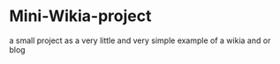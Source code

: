 # Mini-Wikia-project
a small project as a very little and very simple example of a wikia and or blog
